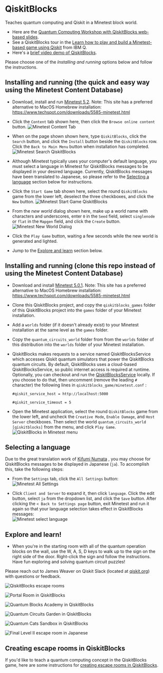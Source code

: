 # QiskitBlocks
Teaches quantum computing and Qiskit in a Minetest block world. 
- Here are the [Quantum Computing Workshop with QiskitBlocks web-based slides](https://slides.com/javafxpert/qiskitblocks).
- See a QiskitBlocks tour in the [Learn how to play and build a Minetest-based game using Qiskit](https://youtu.be/kmCSxfrK_Mg) from IBM Q. 
- Here's a [brief video demo of QiskitBlocks](https://vimeo.com/356185384). 

Please choose one of the *Installing and running* options below and follow the instructions.

## Installing and running (the quick and easy way using the Minetest Content Database)
- Download, install and run [Minetest 5.2](https://www.minetest.net/). Note: This site has a preferred alternative to MacOS Homebrew installation: https://www.techspot.com/downloads/5585-minetest.html

- Click the `Content` tab shown here, then click the `Browse online content` button. 
![Minetest Content Tab](https://github.com/JavaFXpert/QiskitBlocks/raw/master/minetest_content_tab.png)

- When on the page shown shown here, type `QiskitBlocks`, click the `Search` button, and click the `Install` button beside the `QiskitBlocks` row. Click the `Back to Main Menu` button when installation has completed.
![Minetest Search QiskitBlocks](https://github.com/JavaFXpert/QiskitBlocks/raw/master/minetest_search_qiskitblocks.png)

- Although Minetest typically uses your computer's default language, you must select a language in Minetest for QiskitBlocks messages to be displayed in your desired language. Currently, QiskitBlocks messages have been translated to Japanese, so please refer to the [Selecting a language](https://github.com/JavaFXpert/QiskitBlocks#selecting-a-language) section below for instructions.

- Click the `Start Game` tab shown here, select the round `QiskitBlocks` game from the lower left, deselect the three checkboxes, and click the `New` button.
![Minetest Start Game QiskitBlocks](https://github.com/JavaFXpert/QiskitBlocks/raw/master/minetest_startgame_qiskitblocks.png)

- From the *new world* dialog shown here, make up a world name with characters and underscores, enter `0` in the `Seed` field, select `singlenode` or `flat` in the `Mapgen` field, and click the `Create` button.
![Minetest New World Dialog](https://github.com/JavaFXpert/QiskitBlocks/raw/master/minetest_newworld_qiskitblocks.png)

- Click the `Play Game` button, waiting a few seconds while the new world is generated and lighted.

- Jump to the [Explore and learn](https://github.com/JavaFXpert/QiskitBlocks#explore-and-learn) section below.

## Installing and running (clone this repo instead of using the Minetest Content Database)
- Download and install [Minetest 5.0.1](https://www.minetest.net/). Note: This site has a preferred alternative to MacOS Homebrew installation: https://www.techspot.com/downloads/5585-minetest.html

- Clone this QiskitBlocks project, and copy the `qiskitblocks_games` folder of this QiskitBlocks project into the `games` folder of your 
  Minetest installation.

- Add a `worlds` folder (if it doesn't already exist) to your Minetest installation at the same 
  level as the `games` folder. 

- Copy the `quantum_circuits_world` folder from from the `worlds` folder of this distribution into 
  the `worlds` folder of your Minetest installation.

- QiskitBlocks makes requests to a service named QiskitBlocksService which accesses Qiskit quantum simulators that power the QiskitBlocks quantum circuits. By default, QiskitBlocks uses a cloud-based QiskitBlocksService, so public internet access is required at runtime. Optionally, you can checkout and run the [QiskitBlocksService](https://github.com/JavaFXpert/QiskitBlocksService) locally. If you choose to do that, then uncomment (remove the leading `#` character) the following lines in `qiskitblocks_game/minetest.conf` :

  ```
  #qiskit_service_host = http://localhost:5000
  ```

  ```
  #qiskit_service_timeout = 5 
  ```

- Open the Minetest application, select the round `QiskitBlocks` game from the lower left, and uncheck the `Creative Mode`, `Enable Damage`, and `Host Server` checkboxes. Then select the world `quantum_circuits_world [qiskitblocks]` from the menu, and click `Play Game`.
![QiskitBlocks in Minetest menu](https://github.com/JavaFXpert/QiskitBlocks/raw/master/qiskitblocks_minetest_screen.png)

## Selecting a language
Due to the great translation work of [Kifumi Numata](https://twitter.com/kifuminumata) , you may choose for QiskitBlocks messages to be displayed in Japanese (`ja`). To accomplish this, take the following steps: 

- From the `Settings` tab, click the `All Settings` button:
![Minetest All Settings](https://github.com/JavaFXpert/QiskitBlocks/raw/master/minetest_all_settings_button.png)

- Click `Client and Server` to expand it, then click `language`. Click the edit button, select `ja` from the dropdown list, and click the `Save` button. After clicking the `< Back to Settings page` button, exit Minetest and run it again so that your language selection takes effect in QiskitBlocks messages:  
![Minetest select language](https://github.com/JavaFXpert/QiskitBlocks/raw/master/minetest_select_language.png)

## Explore and learn!
- When you're in the starting room with all of the quantum operation blocks on the wall, use the W, A, S, D keys to walk up to the sign on the right side of the door. Right-click the sign and follow the instructions. Have fun exploring and solving quantum circuit puzzles! 

Please reach out to James Weaver on Qiskit Slack (located at [qiskit.org](http://qiskit.org)) with questions or feedback.

![QiskitBlocks escape rooms](https://github.com/JavaFXpert/QiskitBlocks/raw/master/escape_room_psi_minus.png)

![Portal Room in QiskitBlocks](https://github.com/JavaFXpert/QiskitBlocks/raw/master/qiskitblocks_portal_room.png)

![Quantum Blocks Academy in QiskitBlocks](https://github.com/JavaFXpert/QiskitBlocks/raw/master/quantum_blocks_academy.png)

![Quantum Circuits Garden in QiskitBlocks](https://github.com/JavaFXpert/QiskitBlocks/raw/master/quantum_circuits_garden.png)

![Quantum Cats Sandbox in QiskitBlocks](https://github.com/JavaFXpert/QiskitBlocks/raw/master/quantum_cats_sandbox.png)

![Final Level II escape room in Japanese](https://github.com/JavaFXpert/QiskitBlocks/raw/master/a_or_b_and_c_ja.png)

## Creating escape rooms in QiskitBlocks
If you'd like to teach a quantum computing concept in the QiskitBlocks game, here are some instructions for [creating escape rooms in QiskitBlocks](https://github.com/JavaFXpert/QiskitBlocks/blob/master/collaborating/creating_escape_rooms.md).
